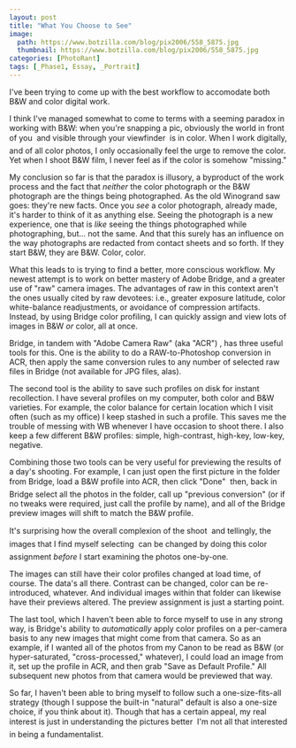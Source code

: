 ```yaml
---
layout: post
title: "What You Choose to See"
image:
  path: https://www.botzilla.com/blog/pix2006/558_5875.jpg
  thumbnail: https://www.botzilla.com/blog/pix2006/558_5875.jpg
categories: [PhotoRant]
tags: [_Phase1, Essay, _Portrait]
---
```


<!-- ![(C)2006 K Bjorke]({{ 'https://www.botzilla.com/blog/pix2006/558_5875.jpg' | absolute_url }}) -->


I've been trying to come up with the best workflow to accomodate both B&W and color digital work.

I think I've managed somewhat to come to terms with a seeming paradox in working with B&W: when you're snapping a pic, obviously the world in front of you &#151; and visible through your viewfinder &#151; is in color. When I work digitally, and of all color photos, I only occasionally feel the urge to remove the color. Yet when I shoot B&W film, I never feel as if the color is somehow "missing."

My conclusion so far is that the paradox is illusory, a byproduct of the work process and the fact that <i>neither</i> the color photograph or the B&W photograph are the things being photographed. As the old Winogrand saw goes: they're new facts. Once you <i>see</i> a color photograph, already made, it's harder to think of it as anything else. Seeing the photograph is a new experience, one that is <i>like</i> seeing the things photographed while photographing, but... not the same. And that this surely has an influence on the way photographs are redacted from contact sheets and so forth. If they start B&W, they are B&W. Color, color.


<!--more-->
What this leads to is trying to find a better, more conscious workflow. My newest attempt is to work on better mastery of Adobe Bridge, and a greater use of "raw" camera images. The advantages of raw in this context aren't the ones usually cited by raw devotees: i.e., greater exposure latitude, color white-balance readjustments, or avoidance of compression artifacts. Instead, by using Bridge color profiling, I can quickly assign and view lots of images in B&W <i>or</i> color, all at once.

Bridge, in tandem with "Adobe Camera Raw" (aka "ACR") , has three useful tools for this. One is the ability to do a RAW-to-Photoshop conversion in ACR, then apply the same conversion rules to any number of selected raw files in Bridge (not available for JPG files, alas).

The second tool is the ability to save such profiles on disk for instant recollection. I have several profiles on my computer, both color and B&W varieties. For example, the color balance for certain location which I visit often (such as my office) I keep stashed in such a profile. This saves me the trouble of messing with WB whenever I have occasion to shoot there. I also keep a few different B&W profiles: simple, high-contrast, high-key, low-key, negative.

Combining those two tools can be very useful for previewing the results of a day's shooting. For example, I can just open the first picture in the folder from Bridge, load a B&W profile into ACR, then click "Done" &#151; then, back in Bridge  select all the photos in the folder, call up "previous conversion" (or if no tweaks were required, just call the profile by name), and all of the Bridge preview images will shift to match the B&W profile.

It's surprising how the overall complexion of the shoot &#151; and tellingly, the images that I find myself selecting &#151; can be changed by doing this color assignment <i>before</i> I start examining the photos one-by-one.

The images can still have their color profiles changed at load time, of course. The data's all there. Contrast can be changed, color can be re-introduced, whatever. And individual images within that folder can likewise have their previews altered. The preview assignment is just a starting point.

The last tool, which I haven't been able to force myself to use in any strong way, is Bridge's ability to <i>automatically</i> apply color profiles on a per-camera basis to any new images that might come from that camera. So as an example, if I wanted all of the photos from my Canon to be read as B&W (or hyper-saturated, "cross-processed," whatever), I could load an image from it, set up the profile in ACR, and then grab "Save as Default Profile." All subsequent new photos from that camera would be previewed that way.

So far, I haven't been able to bring myself to follow such a one-size-fits-all strategy (though I suppose the built-in "natural" default is also a one-size choice, if you think about it). Though that has a certain appeal, my real interest is just in understanding the pictures better &#151; I'm not all that interested in being a fundamentalist.

